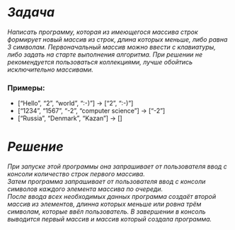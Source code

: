 # ***Задача*** 
*Написать программу, которая из имеющегося массива строк формирует новый массив из строк, длина которых меньше, либо равна 3 символам. Первоначальный массив можно ввести с клавиатуры, либо задать на старте выполнения алгоритма. При решении не рекомендуется пользоваться коллекциями, лучше обойтись исключительно массивами.*

### Примеры:
- [“Hello”, “2”, “world”, “:-)”] → [“2”, “:-)”]
- [“1234”, “1567”, “-2”, “computer science”] → [“-2”]
- [“Russia”, “Denmark”, “Kazan”] → []

# ***Решение***
*При запуске этой программы она запрашивает от пользователя ввод с консоли количество строк первого массива.  
Затем программа запрашивает от пользователя ввод с консоли символов каждого элемента массива по очереди.  
После ввода всех необходимых данных программа создаёт второй массив из элементов, длинна которых меньше или ровна трём символам, которые ввёл пользователь.
В завершении в консоль выводится первый массив и массив который создала программа.*
